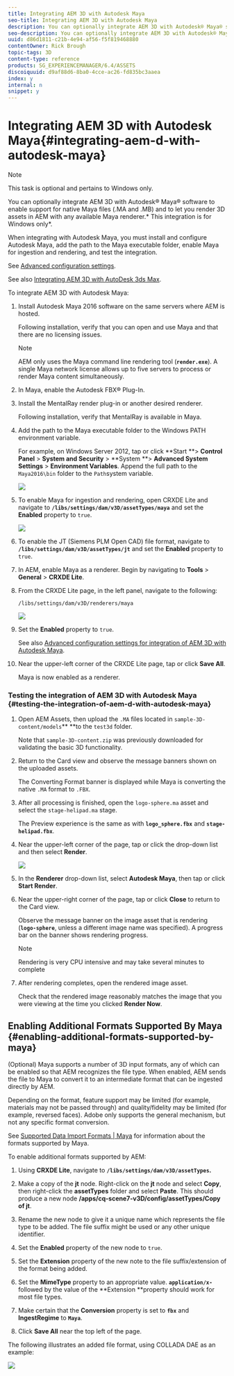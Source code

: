 ```yaml
---
title: Integrating AEM 3D with Autodesk Maya
seo-title: Integrating AEM 3D with Autodesk Maya
description: You can optionally integrate AEM 3D with Autodesk® Maya® software to enable support for native Maya files (.MA and .MB) and to let you render 3D assets in AEM with any available Maya renderer.
seo-description: You can optionally integrate AEM 3D with Autodesk® Maya® software to enable support for native Maya files (.MA and .MB) and to let you render 3D assets in AEM with any available Maya renderer.
uuid: d86d1811-c21b-4e94-af56-f5f819468880
contentOwner: Rick Brough
topic-tags: 3D
content-type: reference
products: SG_EXPERIENCEMANAGER/6.4/ASSETS
discoiquuid: d9af88d6-8ba0-4cce-ac26-fd835bc3aaea
index: y
internal: n
snippet: y
---
```


# Integrating AEM 3D with Autodesk Maya{#integrating-aem-d-with-autodesk-maya}

>[!NOTE]
>
>This task is optional and pertains to Windows only.

You can optionally integrate AEM 3D with Autodesk® Maya® software to enable support for native Maya files (.MA and .MB) and to let you render 3D assets in AEM with any available Maya renderer.* This integration is for Windows only*.

When integrating with Autodesk Maya, you must install and configure Autodesk Maya, add the path to the Maya executable folder, enable Maya for ingestion and rendering, and test the integration.

See [Advanced configuration settings](../../../6-4/assets/using/advanced-config-3d.md).

See also [Integrating AEM 3D with AutoDesk 3ds Max](../../../6-4/assets/using/integrating-aem-3d-with-autodesk-3ds-max.md).

To integrate AEM 3D with Autodesk Maya:

1. Install Autodesk Maya 2016 software on the same servers where AEM is hosted.

   Following installation, verify that you can open and use Maya and that there are no licensing issues.

   >[!NOTE]
   >
   >AEM only uses the Maya command line rendering tool (**`render.exe`**). A single Maya network license allows up to five servers to process or render Maya content simultaneously.

1. In Maya, enable the Autodesk FBX® Plug-In.
1. Install the MentalRay render plug-in or another desired renderer.

   Following installation, verify that MentalRay is available in Maya.

1. Add the path to the Maya executable folder to the Windows PATH environment variable.

   For example, on Windows Server 2012, tap or click **Start **> **Control Panel** > **System and Security** > **System **> **Advanced System Settings** > **Environment Variables**. Append the full path to the `Maya2016\bin` folder to the `Path`system variable.

   ![](assets/chlimage_1.png)

1. To enable Maya for ingestion and rendering, open CRXDE Lite and navigate to **`/libs/settings/dam/v3D/assetTypes/maya`** and set the **Enabled** property to `true`.

   ![](assets/image2018-6-22_12-42-7.png)

1. To enable the JT (Siemens PLM Open CAD) file format, navigate to **`/libs/settings/dam/v3D/assetTypes/jt`** and set the **Enabled** property to `true`.
1. In AEM, enable Maya as a renderer. Begin by navigating to **Tools** &gt; **General** &gt; **CRXDE Lite**.
1. From the CRXDE Lite page, in the left panel, navigate to the following:

   `/libs/settings/dam/v3D/renderers/maya`

   ![](assets/image2018-6-22_12-46-18.png)

1. Set the **Enabled** property to `true`.

   See also [Advanced configuration settings for integration of AEM 3D with Autodesk Maya](#advancedconfigurationsettingsforintegrationofaem3dwithautodeskmaya).

1. Near the upper-left corner of the CRXDE Lite page, tap or click **Save All**.

   Maya is now enabled as a renderer.

### Testing the integration of AEM 3D with Autodesk Maya {#testing-the-integration-of-aem-d-with-autodesk-maya}

1. Open AEM Assets, then upload the `.MA` files located in `sample-3D-content/models`** **to the `test3d` folder.

   Note that `sample-3D-content.zip` was previously downloaded for validating the basic 3D functionality.

1. Return to the Card view and observe the message banners shown on the uploaded assets.

   The Converting Format banner is displayed while Maya is converting the native `.MA` format to `.FBX`.

1. After all processing is finished, open the `logo-sphere.ma` asset and select the `stage-helipad.ma` stage.

   The Preview experience is the same as with **`logo_sphere.fbx`** and **`stage-helipad.fbx`**.

1. Near the upper-left corner of the page, tap or click the drop-down list and then select **Render**.

   ![](assets/chlimage_1-1.png)

1. In the **Renderer** drop-down list, select **Autodesk Maya**, then tap or click **Start Render**.
1. Near the upper-right corner of the page, tap or click **Close** to return to the Card view.

   Observe the message banner on the image asset that is rendering (**`logo-sphere`**, unless a different image name was specified). A progress bar on the banner shows rendering progress.

   >[!NOTE]
   >
   >Rendering is very CPU intensive and may take several minutes to complete

1. After rendering completes, open the rendered image asset.

   Check that the rendered image reasonably matches the image that you were viewing at the time you clicked **Render Now**.

## Enabling Additional Formats Supported By Maya {#enabling-additional-formats-supported-by-maya}

(Optional) Maya supports a number of 3D input formats, any of which can be enabled so that AEM recognizes the file type. When enabled, AEM sends the file to Maya to convert it to an intermediate format that can be ingested directly by AEM.

Depending on the format, feature support may be limited (for example, materials may not be passed through) and quality/fidelity may be limited (for example, reversed faces). Adobe only supports the general mechanism, but not any specific format conversion.

See [Supported Data Import Formats | Maya](https://knowledge.autodesk.com/support/maya/learn-explore/caas/CloudHelp/cloudhelp/2016/ENU/Maya/files/GUID-69BC066D-D4D8-4B12-900C-CF42E798A5D6-htm.html) for information about the formats supported by Maya.

To enable additional formats supported by AEM:

1. Using **CRXDE Lite**, navigate to **`/libs/settings/dam/v3D/assetTypes`.**
1. Make a copy of the **jt** node. Right-click on the **jt** node and select **Copy**, then right-click the **assetTypes** folder and select **Paste**. This should produce a new node **/apps/cq-scene7-v3D/config/assetTypes/Copy of jt**.
1. Rename the new node to give it a unique name which represents the file type to be added. The file suffix might be used or any other unique identifier.  

1. Set the **Enabled** property of the new node to `true`.  

1. Set the **Extension** property of the new note to the file suffix/extension of the format being added.
1. Set the **MimeType** property to an appropriate value. **`application/x-`** followed by the value of the **Extension **property should work for most file types.
1. Make certain that the **Conversion** property is set to **`fbx`** and **IngestRegime** to **`Maya`**.
1. Click **Save All** near the top left of the page.

The following illustrates an added file format, using COLLADA DAE as an example:

![](assets/image2018-6-22_12-50-39.png)

